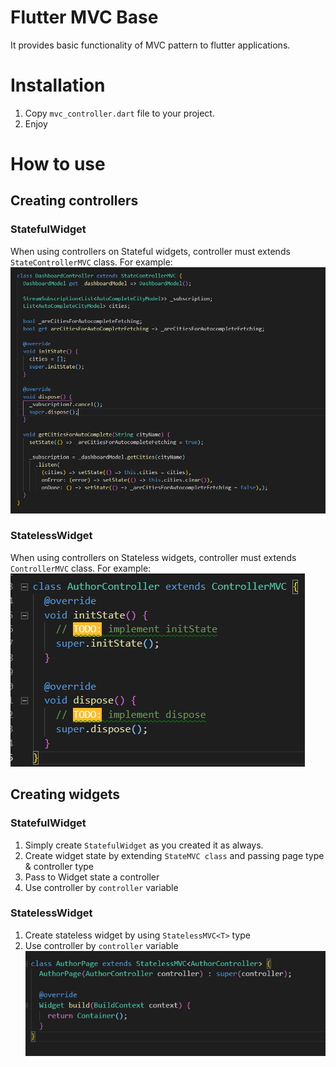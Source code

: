 # Flutter MVC Base

It provides basic functionality of MVC pattern to flutter applications.

# Installation

1. Copy `mvc_controller.dart` file to your project.
2. Enjoy

# How to use

## Creating controllers

### StatefulWidget
When using controllers on Stateful widgets, controller must extends `StateControllerMVC` class.
For example:
![alt text](https://github.com/gtteamamxx/Flutter-mvc-base/blob/master/image3.png)


### StatelessWidget
When using controllers on Stateless widgets, controller must extends `ControllerMVC` class.
For example:
![alt text](https://github.com/gtteamamxx/Flutter-mvc-base/blob/master/image4.png)

## Creating widgets

### StatefulWidget

1. Simply create `StatefulWidget` as you created it as always.
1. Create widget state by extending `StateMVC class` and passing page type & controller type
1. Pass to Widget state a controller 
1. Use controller by `controller` variable

### StatelessWidget

1. Create stateless widget by using `StatelessMVC<T>` type
1. Use controller by `controller` variable
![alt_text](https://github.com/gtteamamxx/Flutter-mvc-base/blob/master/image2.png)
